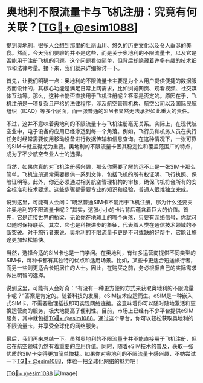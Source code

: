 # 奥地利不限流量卡与飞机注册：究竟有何关联？[[TG💪+ @esim1088](https://t.me/s/esim1088)]

提到奥地利，很多人会想到那里的壮丽山川、悠久的历史文化以及令人垂涎的美食。然而，今天我们要聊的并不是这些，而是关于奥地利的不限流量卡，以及它是否能用于注册飞机的问题。这个问题看似简单，但背后却隐藏着许多有趣的技术细节和法律考量。接下来，我们就来详细探讨一下。

首先，让我们明确一点：奥地利的不限流量卡主要是为个人用户提供便捷的数据服务而设计的，其核心功能是满足日常上网需求，比如浏览网页、观看视频、社交媒体互动等。那么，这种卡能否直接用于飞机注册呢？答案是否定的。原因在于，飞机注册是一项复杂且严格的法律程序，涉及航空管理机构、航空公司以及国际民航组织（ICAO）等多个层面，而一张普通的SIM卡显然无法承担如此重大的责任。

不过，这并不意味着奥地利的不限流量卡与飞机注册毫无关系。实际上，在现代航空业中，电子设备的应用已经渗透到每一个角落。例如，飞行员和机务人员在执行任务时经常需要使用移动设备进行数据传输和信息查询。在这种情况下，一张可靠的SIM卡就显得尤为重要。奥地利的不限流量卡因其稳定性和覆盖范围广的特点，成为了不少航空专业人士的选择。

当然，如果你真的对飞机注册感兴趣，那么你需要了解的远不止是一张SIM卡那么简单。飞机注册通常需要提供一系列文件，包括飞机的所有权证明、飞行执照、保险证明等。此外，你还必须通过相关航空管理机构的审核，确保飞机符合所有的安全标准和技术要求。这些步骤都需要专业的知识和经验，普通人很难独立完成。

说到这里，可能有人会问：“既然普通SIM卡不能用于飞机注册，那为什么还要关注奥地利的不限流量卡呢？”其实，这张小小的卡片背后蕴含着巨大的价值。首先，它是连接世界的桥梁，无论你在地球上的哪个角落，只要有网络信号，你就可以随时保持联系。其次，它也是科技进步的象征，代表着人类在通信技术领域的不断突破。对于旅行者来说，奥地利的不限流量卡更是不可或缺的好帮手，它能让旅途更加轻松愉快。

当然，选择合适的SIM卡也是一门学问。在奥地利，有许多运营商提供不同类型的SIM卡，每种卡都有其独特的优点和适用场景。比如，某些卡更适合短途旅行者，而另一些则更适合长期居住的人士。因此，在购买之前，务必根据自己的实际需求做出明智的选择。

说到这里，可能有人会好奇：“有没有一种更方便的方式来获取奥地利的不限流量卡呢？”答案是肯定的。随着科技的发展，eSIM技术应运而生。eSIM是一种嵌入式SIM卡，不需要物理插拔即可实现网络连接。这意味着你可以随时随地激活和更换运营商的服务，极大地提高了便利性。目前，市场上已经有不少平台提供eSIM服务，其中就包括[TG💪+ @esim1088](https://t.me/s/esim1088)。通过这个平台，你可以轻松获取奥地利的不限流量卡，并享受全球化的网络服务。

最后，我们再来总结一下。虽然奥地利的不限流量卡并不能直接用于飞机注册，但它在航空领域仍然有着重要的应用价值。同时，随着eSIM技术的普及，获取一张优质的SIM卡变得更加简单快捷。如果你对奥地利的不限流量卡感兴趣，不妨尝试一下[TG💪+ @esim1088](https://t.me/s/esim1088)，体验一把全球化网络的魅力吧！

[[TG💪+ @esim1088](https://t.me/s/esim1088) ![Image](https://i.postimg.cc/4NQfJmqS/Snipaste-2025-05-13-00-14-12.png)]